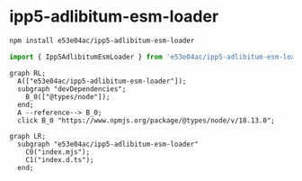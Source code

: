 # ipp5-adlibitum-esm-loader

~~~~~ sh
npm install e53e04ac/ipp5-adlibitum-esm-loader
~~~~~

~~~~~ mjs
import { Ipp5AdlibitumEsmLoader } from 'e53e04ac/ipp5-adlibitum-esm-loader';
~~~~~

~~~~~ mermaid
graph RL;
  A(["e53e04ac/ipp5-adlibitum-esm-loader"]);
  subgraph "devDependencies";
    B_0(["@types/node"]);
  end;
  A --reference--> B_0;
  click B_0 "https://www.npmjs.org/package/@types/node/v/18.13.0";
~~~~~

~~~~~ mermaid
graph LR;
  subgraph "e53e04ac/ipp5-adlibitum-esm-loader"
    C0("index.mjs");
    C1("index.d.ts");
  end;
~~~~~
